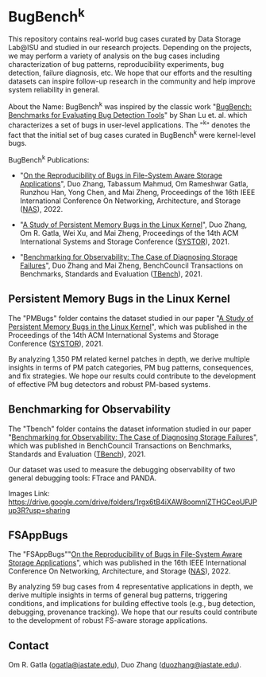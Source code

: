 # BugBench<sup>k</sup> 

This repository contains real-world bug cases curated by Data Storage Lab@ISU and studied in our research projects. Depending on the projects, we may perform a variety of analysis on the bug cases including characterization of bug patterns, reproducibility experiments, bug detection, failure diagnosis, etc. We hope that our efforts and the resulting datasets can inspire follow-up research in the community and help improve system reliability in general.

About the Name: BugBench<sup>k</sup>  was inspired by the classic work "[BugBench: Benchmarks for Evaluating Bug Detection Tools](http://opera.ucsd.edu/paper/63-lu.pdf)" by Shan Lu et. al. which characterizes a set of bugs in user-level applications. The "<sup>k</sup>" denotes the fact that the initial set of bug cases curated in BugBench<sup>k</sup> were kernel-level bugs.  

BugBench<sup>k</sup> Publications:

- "[On the Reproducibility of Bugs in File-System Aware Storage Applications](https://ieeexplore.ieee.org/document/9925445)", 
Duo Zhang, Tabassum Mahmud, Om Rameshwar Gatla, Runzhou Han, Yong Chen, and Mai Zheng,
Proceedings of the 16th IEEE International Conference On Networking, Architecture, and Storage ([NAS](http://www.nas-conference.org/NAS-2022/)), 2022.

- "[A Study of Persistent Memory Bugs in the Linux Kernel](https://dl.acm.org/doi/pdf/10.1145/3456727.3463783)",
Duo Zhang, Om R. Gatla, Wei Xu, and Mai Zheng,
Proceedings of the 14th ACM International Systems and Storage Conference ([SYSTOR](https://www.systor.org/2021/index.html)), 2021.

- "[Benchmarking for Observability: The Case of Diagnosing Storage Failures](https://www.sciencedirect.com/science/article/pii/S2772485921000065)", 
Duo Zhang and Mai Zheng,
BenchCouncil Transactions on Benchmarks, Standards and Evaluation ([TBench](https://www.benchcouncil.org/index.html)), 2021.

## Persistent Memory Bugs in the Linux Kernel ##

The "PMBugs" folder contains the dataset studied in our paper "[A Study of Persistent Memory Bugs in the Linux Kernel](https://dl.acm.org/doi/pdf/10.1145/3456727.3463783)", which was published in the Proceedings of the 14th ACM International Systems and Storage Conference ([SYSTOR](https://www.systor.org/2021/index.html)), 2021.

By analyzing 1,350 PM related kernel patches in depth, we derive multiple insights in terms of PM patch categories, PM bug patterns, consequences, and fix
strategies. We hope our results could contribute to the development of effective PM bug detectors and robust PM-based systems.

## Benchmarking for Observability ##

The "Tbench" folder contains the dataset information studied in our paper "[Benchmarking for Observability: The Case of Diagnosing Storage Failures](https://www.ece.iastate.edu/~mai/docs/papers/2021TBench-Debug.pdf)", which was published in BenchCouncil Transactions on Benchmarks, Standards and Evaluation ([TBench](https://www.benchcouncil.org/index.html)), 2021.

Our dataset was used to measure the debugging observability of two general debugging tools: FTrace and PANDA.

Images Link: https://drive.google.com/drive/folders/1rgx6tB4iXAW8oomnIZTHGCeoUPJPup3R?usp=sharing

## FSAppBugs ##
The "FSAppBugs""[On the Reproducibility of Bugs in File-System Aware Storage Applications](https://ieeexplore.ieee.org/document/9925445)", which was published in the 16th IEEE International Conference On Networking, Architecture, and Storage ([NAS](http://www.nas-conference.org/NAS-2022/)), 2022.

By analyzing 59 bug cases from 4 representative applications in depth, we derive multiple insights in terms of general bug patterns, triggering
conditions, and implications for building effective tools (e.g., bug detection, debugging, provenance tracking). We hope that our results could contribute to the development of robust FS-aware storage applications.


## Contact ##
Om R. Gatla (ogatla@iastate.edu), 
Duo Zhang (duozhang@iastate.edu).


